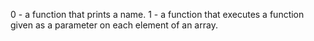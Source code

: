 0 - a function that prints a name.
1 -  a function that executes a function given as a parameter on each element of an array.
